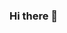 ### Hi there 👋


<!--
<div>
  <img height="180em" src="https://github-readme-stats.vercel.app/api?username=lucastortola22&show_icons=true&theme=light&include_all_commits=true&count_private=true" />  
  <img height="180em" src="https://github-readme-stats.vercel.app/api/top-langs/?username=lucastortola22&layout=compact&langs_count=16&theme=light" />  
</div>

<div>
  <br>
  <img height="30" width="40" align="center" src="https://cdn.jsdelivr.net/gh/devicons/devicon/icons/html5/html5-original.svg" alt="html 5" />
  <img height="30" width="40" align="center" src="https://cdn.jsdelivr.net/gh/devicons/devicon/icons/css3/css3-original.svg" alt="CSS 3" />
  <img height="30" width="40" align="center" src="https://cdn.jsdelivr.net/gh/devicons/devicon/icons/sass/sass-original.svg" alt="Sass" />
  <img height="30" width="40" align="center" src="https://cdn.jsdelivr.net/gh/devicons/devicon/icons/php/php-plain.svg" alt="PHP" />
  <img height="30" width="40" align="center" src="https://cdn.jsdelivr.net/gh/devicons/devicon/icons/bootstrap/bootstrap-original.svg" alt="Bootstrap" />
  <img height="30" width="40" align="center" src="https://cdn.jsdelivr.net/gh/devicons/devicon/icons/javascript/javascript-original.svg" alt="Javascript" />
  <img height="30" width="40" align="center" src="https://cdn.jsdelivr.net/gh/devicons/devicon/icons/gulp/gulp-plain.svg" alt="Gulp" />
  <img height="30" width="40" align="center" src="https://cdn.jsdelivr.net/gh/devicons/devicon/icons/vuejs/vuejs-original.svg" alt="Vue.js" />
  <img height="30" width="40" align="center" height="30" width="40" align="center" src="https://cdn.jsdelivr.net/gh/devicons/devicon/icons/wordpress/wordpress-original.svg" alt="Wordpress" />
</div>

**lucastortola22/lucastortola22** is a ✨ _special_ ✨ repository because its `README.md` (this file) appears on your GitHub profile.

Here are some ideas to get you started:

- 🔭 I’m currently working on ...
- 🌱 I’m currently learning ...
- 👯 I’m looking to collaborate on ...
- 🤔 I’m looking for help with ...
- 💬 Ask me about ...
- 📫 How to reach me: ...
- 😄 Pronouns: ...
- ⚡ Fun fact: ...
-->
